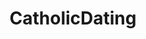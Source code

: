 ---
title: CatholicDating
crosslinks:
- Catholicism
- AsianMasculinity
- CatholicMen
- malefashionadvice
- RedPillWomen
- RealCatholicMen
- todayilearned
- videos
- stopdrinking
---